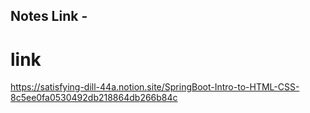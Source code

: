## Notes Link -

# link

https://satisfying-dill-44a.notion.site/SpringBoot-Intro-to-HTML-CSS-8c5ee0fa0530492db218864db266b84c
